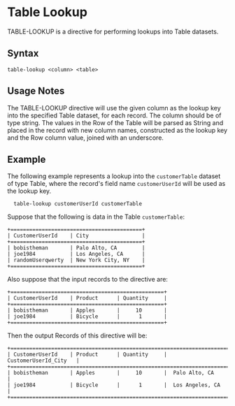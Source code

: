 # Table Lookup

TABLE-LOOKUP is a directive for performing lookups into Table datasets.

## Syntax

```
table-lookup <column> <table>
```

## Usage Notes

The TABLE-LOOKUP directive will use the given column as the lookup key into the specified Table dataset, for
each record. The column should be of type string. The values in the Row of the Table will be parsed as String
and placed in the record with new column names, constructed as the lookup key and the Row column value, joined
with an underscore.

## Example

The following example represents a lookup into the `customerTable` dataset of type Table, where the record's
field name `customerUserId` will be used as the lookup key.

```
  table-lookup customerUserId customerTable
```

Suppose that the following is data in the Table `customerTable`:

    +==========================================+
    | CustomerUserId    | City                 |
    +==========================================+
    | bobistheman       | Palo Alto, CA        |
    | joe1984           | Los Angeles, CA      |
    | randomUserqwerty  | New York City, NY    |
    +==========================================+

Also suppose that the input records to the directive are:

    +=================================================+
    | CustomerUserId    | Product      | Quantity     |
    +=================================================+
    | bobistheman       | Apples       |     10       |
    | joe1984           | Bicycle      |      1       |
    +=================================================+

Then the output Records of this directive will be:

    +=========================================================================+
    | CustomerUserId    | Product      | Quantity     | CustomerUserId_City   |
    +=========================================================================+
    | bobistheman       | Apples       |     10       |  Palo Alto, CA        |
    | joe1984           | Bicycle      |      1       |  Los Angeles, CA      |
    +=========================================================================+
